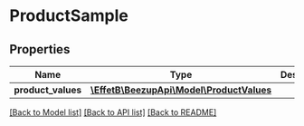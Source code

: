 # ProductSample

## Properties
Name | Type | Description | Notes
------------ | ------------- | ------------- | -------------
**product_values** | [**\EffetB\BeezupApi\Model\ProductValues**](ProductValues.md) |  | [optional] 

[[Back to Model list]](../README.md#documentation-for-models) [[Back to API list]](../README.md#documentation-for-api-endpoints) [[Back to README]](../README.md)


